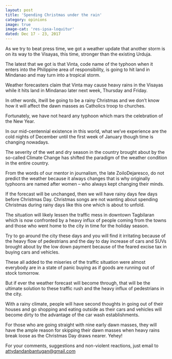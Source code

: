 ```yaml
---
layout: post
title: 'Spending Christmas under the rain'
category: opinions
image: true
image-cat: 'res-ipsa-loquitur'
dated: Dec 17 - 23, 2017
---
```


As we try to beat press time, we got a weather update that another storm is on its way to the Visayas, this time, stronger than the existing Urduja.

The latest that we got is that Vinta, code name of the typhoon when it enters into the Philippine area of responsibility, is going to hit land in Mindanao and may turn into a tropical storm.

Weather forecasters claim that Vinta may cause heavy rains in the Visayas while it hits land in Mindanao later next week, Thursday and Friday.

In other words, itwill be going to be a rainy Christmas and we don’t know how it will affect the dawn masses as Catholics troop to churches.

Fortunately, we have not heard any typhoon which mars the celebration of the New Year.

In our mid-centennial existence in this world, what we’ve experience are the cold nights of December until the first week of January though time is changing nowadays.

The severity of the wet and dry season in the country brought about by the so-called Climate Change has shifted the paradigm of the weather condition in the entire country.

From the words of our mentor in journalism, the late ZoiloDejaresco, do not predict the weather because it always changes that is why originally typhoons are named after women – who always kept changing their minds.

If the forecast will be unchanged, then we will have rainy days few days before Christmas Day.
Christmas songs are not wanting about spending Christmas during rainy days like this one which is about to unfold.

The situation will likely lessen the traffic mess in downtown Tagbilaran which is now confronted by a heavy influx of people coming from the towns and those who went home to the city in time for the holiday season.

Try to go around the city these days and you will find it irritating because of the heavy flow of pedestrians and the day to day increase of cars and SUVs brought about by the low down payment because of the feared excise tax in buying cars and vehicles.

These all added to the miseries of the traffic situation were almost everybody are in a state of panic buying as if goods are running out of stock tomorrow.

But if ever the weather forecast will become through, that will be the ultimate solution to these traffic rush and the heavy influx of pedestrians in the city.

With a rainy climate, people will have second thoughts in going out of their houses and go shopping and eating outside as their cars and vehicles will become dirty to the advantage of the car wash establishments.

For those who are going straight with nine early dawn masses, they will have the ample reason for skipping their dawn masses when heavy rains break loose as the Christmas Day draws nearer.
Yehey!


For your comments, suggestions and non-violent reactions, just email to attydandanbantugan@gmail.com



